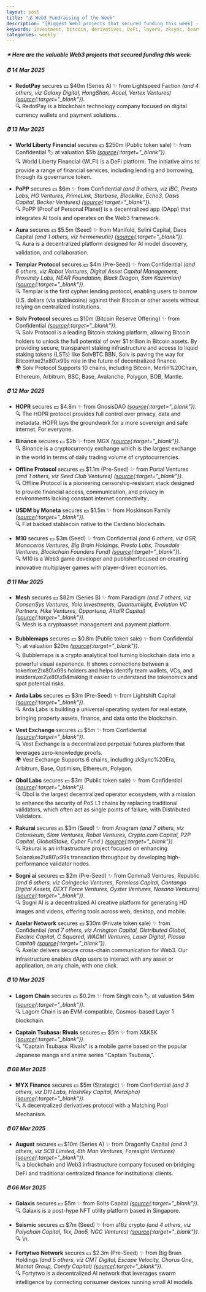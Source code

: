 ```yaml
---
layout: post
title: "💰 Web3 Fundraising of the Week"
description: "[Biggest Web3 projects that secured funding this week] - Featuring Protocol/project, lead investors, other investors, amount raised, valuation, investment refs, supported blockchains and detail about project."
keywords: investment, bitcoin, derivatives, DeFi, layer0, zksync, bearmarket, onchain, chains
categories: weekly
---  
```


##### ✴ **Here are the valuable Web3 projects that secured funding this week:**


##### ⏰️ **14 Mar 2025**  

 - **RedotPay** secures 💵 $40m (Series A) ✨️ from Lightspeed Faction *(and 4 others, viz Galaxy Digital, HongShan, Accel, Vertex Ventures)* *([source](https://x.com/RedotPay/status/1900427456525291877){:target="_blank"})*.  
🔍 RedotPay is a blockchain technology company focused on digital currency wallets and payment solutions..

##### ⏰️ **13 Mar 2025**  

 - **World Liberty Financial** secures 💵 $250m (Public token sale) ✨️ from Confidential 🏷️ at valuation $5b *([source](https://www.worldlibertyfinancial.com/us/token-sale){:target="_blank"})*.  
🔍 World Liberty Financial (WLFI) is a DeFi platform. The initiative aims to provide a range of financial services, including lending and borrowing, through its governance token.

 - **PoPP** secures 💵 $6m ✨️ from Confidential *(and 9 others, viz IBC, Presto Labs, HG Ventures, PrimeLink, Starbase, Blocklike, Echo3, Oasis Capital, Becker Ventures)* *([source](http://x.com/Hi_PoPPOfficial/status/1900125934424121788){:target="_blank"})*.  
🔍 PoPP (Proof of Personal Planet) is a decentralized app (DApp) that integrates AI tools and operates on the Web3 framework.

 - **Aura** secures 💵 $5.5m (Seed) ✨️ from Manifold, Selini Capital, Daos Capital *(and 1 others, viz hermeneutic)* *([source](https://x.com/auraonchain/status/1900203901112000796){:target="_blank"})*.  
🔍 Aura is a decentralized platform designed for AI model discovery, validation, and collaboration.

 - **Templar Protocol** secures 💵 $4m (Pre-Seed) ✨️ from Confidential *(and 6 others, viz Robot Ventures, Digital Asset Capital Management, Proximity Labs, NEAR Foundation, Black Dragon, Sam Kazemian)* *([source](https://x.com/TemplarProtocol/status/1900215307991740455){:target="_blank"})*.  
🔍 Templar is the first cypher lending protocol, enabling users to borrow U.S. dollars (via stablecoins) against their Bitcoin or other assets without relying on centralized institutions.

 - **Solv Protocol** secures 💵 $10m (Bitcoin Reserve Offering) ✨️ from Confidential *([source](https://x.com/SolvProtocol/status/1900169992953311457){:target="_blank"})*.  
🔍 Solv Protocol is a leading Bitcoin staking platform, allowing Bitcoin holders to unlock the full potential of over $1 trillion in Bitcoin assets. By providing secure, transparent staking infrastructure and access to liquid staking tokens (LSTs) like SolvBTC.BBN, Solv is paving the way for Bitcoin\xe2\x80\x99s role in the future of decentralized finance.  
🌍 Solv Protocol Supports 10 chains, including Bitcoin, Merlin%20Chain, Ethereum, Arbitrum, BSC, Base, Avalanche, Polygon, BOB, Mantle.

##### ⏰️ **12 Mar 2025**  

 - **HOPR** secures 💵 $4.8m ✨️ from GnosisDAO *([source](https://www.theblock.co/post/345976/gnosisdao-votes-invest-4-8-million-fund-hoprs-private-uncensorable-vpn?utm_source=twitter&utm_medium=social){:target="_blank"})*.  
🔍 The HOPR protocol provides full control over privacy, data and metadata. HOPR lays the groundwork for a more sovereign and safe internet. For everyone.

 - **Binance** secures 💵 $2b ✨️ from MGX *([source](https://www.binance.com/en/blog/ecosystem/mgx-backs-binance-in-landmark-investment-6242106085221073480){:target="_blank"})*.  
🔍 Binance is a cryptocurrency exchange which is the largest exchange in the world in terms of daily trading volume of cryptocurrencies.

 - **Offline Protocol** secures 💵 $1.1m (Pre-Seed) ✨️ from Portal Ventures *(and 1 others, viz Seed Club Ventures)* *([source](https://x.com/OfflineProtocol/status/1899898048588795972){:target="_blank"})*.  
🔍 Offline Protocol is a pioneering censorship-resistant stack designed to provide financial access, communication, and privacy in environments lacking constant internet connectivity..

 - **USDM by Moneta** secures 💵 $1.5m ✨️ from Hoskinson Family *([source](https://x.com/USDMOfficial/status/1899816451311079720){:target="_blank"})*.  
🔍 Fiat backed stablecoin native to the Cardano blockchain.

 - **M10** secures 💵 $3m (Seed) ✨️ from Confidential *(and 6 others, viz GSR, Monoceros Ventures, Big Brain Holdings, Presto Labs, Trousdale Ventures, Blockchain Founders Fund)* *([source](https://x.com/shrugggd/status/1899840172360945759){:target="_blank"})*.  
🔍 M10 is a Web3 game developer and publisherfocused on creating innovative multiplayer games with player-driven economies.

##### ⏰️ **11 Mar 2025**  

 - **Mesh** secures 💵 $82m (Series B) ✨️ from Paradigm *(and 7 others, viz ConsenSys Ventures, Yolo Investments, Quantumlight, Evolution VC Partners, Hike Ventures, Opportuna, AltaIR Capital)* *([source](https://x.com/meshconnectapi/status/1899496195757597078){:target="_blank"})*.  
🔍 Mesh is a cryptoasset management and payment platform.

 - **Bubblemaps** secures 💵 $0.8m (Public token sale) ✨️ from Confidential 🏷️ at valuation $20m *([source](https://www.binance.com/en/events/bubblemaps-tge-rules){:target="_blank"})*.  
🔍 Bubblemaps is a crypto analytical tool turning blockchain data into a powerful visual experience. It shows connections between a token\xe2\x80\x99s holders and helps identify team wallets, VCs, and insiders\xe2\x80\x94making it easier to understand the tokenomics and spot potential risks.

 - **Arda Labs** secures 💵 $3m (Pre-Seed) ✨️ from Lightshift Capital *([source](https://x.com/SimaoCCruz/status/1899463738840793325){:target="_blank"})*.  
🔍 Arda Labs is building a universal operating system for real estate, bringing property assets, finance, and data onto the blockchain.

 - **Vest Exchange** secures 💵 $5m ✨️ from Confidential *([source](https://x.com/VestExchange/status/1899574324165750803){:target="_blank"})*.  
🔍 Vest Exchange is a decentralized perpetual futures platform that leverages zero-knowledge proofs.  
🌍 Vest Exchange Supports 6 chains, including zkSync%20Era, Arbitrum, Base, Optimism, Ethereum, Polygon.

 - **Obol Labs** secures 💵 $3m (Public token sale) ✨️ from Confidential *([source](https://blog.coinlist.co/obol-token-sale-on-coinlist-oversubscribed-by-40/){:target="_blank"})*.  
🔍 Obol is the largest decentralized operator ecosystem, with a mission to enhance the security of PoS L1 chains by replacing traditional validators, which often act as single points of failure, with Distributed Validators.

 - **Rakurai** secures 💵 $3m (Seed) ✨️ from Anagram *(and 7 others, viz Colosseum, Slow Ventures, Robot Ventures, Crypto.com Capital, P2P Capital, GlobalStake, Cyber Fund )* *([source](https://solanafloor.com/news/rakurai-raises-3-m-seed-round-to-accelerate-high-yield-staking-platform){:target="_blank"})*.  
🔍 Rakurai is an infrastructure project focused on enhancing Solana\xe2\x80\x99s transaction throughput by developing high-performance validator nodes.

 - **Sogni ai** secures 💵 $2m (Pre-Seed) ✨️ from Comma3 Ventures, Republic *(and 6 others, viz Coingecko Ventures, Formless Capital, Contango Digital Assets, DEXT Force Ventures, Oyster Ventures, Nosana Ventures)* *([source](https://x.com/Sogni_Protocol/status/1899516507714957492){:target="_blank"})*.  
🔍 Sogni AI is a decentralized AI creative platform for generating HD images and videos, offering tools across web, desktop, and mobile.

 - **Axelar Network** secures 💵 $30m (Private token sale) ✨️ from Confidential *(and 7 others, viz Arrington Capital, Distributed Global, Electric Capital, C Squared, WAGMI Ventures, Laser Digital, Plassa Capital)* *([source](https://x.com/TheBlock__/status/1899478672408518796){:target="_blank"})*.  
🔍 Axelar delivers secure cross-chain communication for Web3. Our infrastructure enables dApp users to interact with any asset or application, on any chain, with one click.

##### ⏰️ **10 Mar 2025**  

 - **Lagom Chain** secures 💵 $0.2m ✨️ from Singh coin 🏷️ at valuation $4m *([source](https://www.finsmes.com/2025/03/lagom-chain-raises-200k-in-funding.html){:target="_blank"})*.  
🔍 Lagom Chain is an EVM-compatible, Cosmos-based Layer 1 blockchain.

 - **Captain Tsubasa: Rivals** secures 💵 $5m ✨️ from X&KSK *([source](https://x.com/TsubasaRVonTG/status/1898933643961389231){:target="_blank"})*.  
🔍 "Captain Tsubasa: Rivals" is a mobile game based on the popular Japanese manga and anime series "Captain Tsubasa,".

##### ⏰️ **08 Mar 2025**  

 - **MYX Finance** secures 💵 $5m (Strategic) ✨️ from Confidential *(and 3 others, viz D11 Labs, HashKey Capital, Metalpha)* *([source](https://x.com/MYX_Finance/status/1898394709795725642){:target="_blank"})*.  
🔍 A decentralized derivatives protocol with a Matching Pool Mechanism.

##### ⏰️ **07 Mar 2025**  

 - **August** secures 💵 $10m (Series A) ✨️ from Dragonfly Capital *(and 3 others, viz SCB Limited, 6th Man Ventures, Foresight Ventures)* *([source](https://x.com/august_digital/status/1897995642343244012){:target="_blank"})*.  
🔍 a blockchain and Web3 infrastructure company focused on bridging DeFi and traditional centralized finance for institutional clients.

##### ⏰️ **06 Mar 2025**  

 - **Galaxis** secures 💵 $5m ✨️ from Bolts Capital *([source](https://x.com/Galaxisxyz/status/1897635382390337703){:target="_blank"})*.  
🔍 Galaxis is a post-hype NFT utility platform based in Singapore.

 - **Seismic** secures 💵 $7m (Seed) ✨️ from a16z crypto *(and 4 others, viz Polychain Capital, 1kx, Dao5, NGC Ventures)* *([source](https://x.com/SeismicSys/status/1897644591530348791){:target="_blank"})*.  
🔍 \n.

 - **Fortytwo Network** secures 💵 $2.3m (Pre-Seed) ✨️ from Big Brain Holdings *(and 5 others, viz CMT Digital, Escape Velocity, Chorus One, Mentat Group, Comfy Capital)* *([source](https://x.com/fortytwonetwork/status/1897668743913988425){:target="_blank"})*.  
🔍 Fortytwo is a decentralized AI network that leverages swarm intelligence by connecting consumer devices running small AI models.
